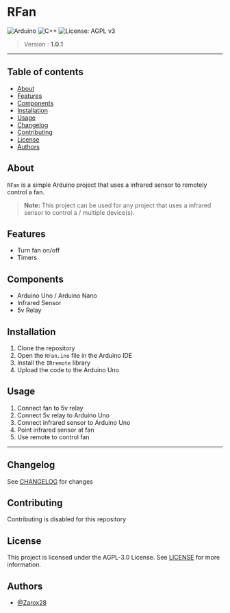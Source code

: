 # RFan

![Arduino](https://img.shields.io/badge/-Arduino-00979D?style=for-the-badge&logo=Arduino&logoColor=white) ![C++](https://img.shields.io/badge/c++-%2300599C.svg?style=for-the-badge&logo=c%2B%2B&logoColor=white) ![License: AGPL v3](https://img.shields.io/badge/License-AGPL_v3-blue.svg?style=for-the-badge)

> Version : **1.0.1**

---

## Table of contents

- [About](#about)
- [Features](#features)
- [Components](#components)
- [Installation](#installation)
- [Usage](#usage)
- [Changelog](#changelog)
- [Contributing](#contributing)
- [License](#license)
- [Authors](#authors)

## About

`RFan` is a simple Arduino project that uses a infrared sensor to remotely control a fan.

> **Note:** This project can be used for any project that uses a infrared sensor to control a / multiple device(s).

## Features

- Turn fan on/off
- Timers

## Components

- Arduino Uno / Arduino Nano
- Infrared Sensor
- 5v Relay

## Installation

1. Clone the repository
2. Open the `RFan.ino` file in the Arduino IDE
3. Install the `IRremote` library
4. Upload the code to the Arduino Uno

## Usage

1. Connect fan to 5v relay
2. Connect 5v relay to Arduino Uno
3. Connect infrared sensor to Arduino Uno
4. Point infrared sensor at fan
5. Use remote to control fan

---

## Changelog
See [CHANGELOG](CHANGELOG.md) for changes

## Contributing

Contributing is disabled for this repository

## License
This project is licensed under the AGPL-3.0 License. See [LICENSE](LICENSE.md) for more information.

## Authors
- [@Zarox28](https://github.com/Zarox28)